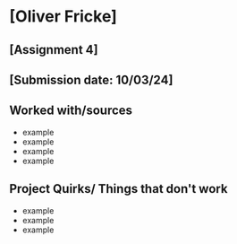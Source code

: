# [Oliver Fricke]
## [Assignment 4]
## [Submission date: 10/03/24]
## Worked with/sources 
* example
* example
* example
* example
## Project Quirks/ Things that don't work
* example
* example
* example
